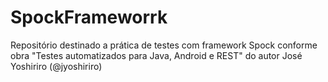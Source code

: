 # SpockFrameworrk
Repositório destinado a prática de testes com framework Spock conforme obra "Testes automatizados para Java, Android e REST" do autor José Yoshiriro (@jyoshiriro)

